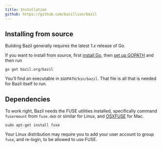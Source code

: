 ```yaml
---
title: Installation
github: https://github.com/bazillion/bazil
---
```


## Installing from source

Building Bazil generally requires the latest *1.x* release of Go.

If you want to install from source, first
[install Go](http://golang.org/doc/install), then
[set up GOPATH](http://golang.org/doc/code.html) and then run

``` console
go get bazil.org/bazil
```

You'll find an executable in `$GOPATH/bin/bazil`. That file is all
that is needed for Bazil itself to run.

## Dependencies

To work right, Bazil needs the FUSE utilities installed, specifically
command `fusermount` from `fuse.deb` or similar for Linux, and
[OSXFUSE](http://osxfuse.github.io/) for Mac.

``` console
sudo apt-get install fuse
```

Your Linux distribution may require you to add your user account to
group `fuse`, and re-login, to be allowed to use FUSE.
